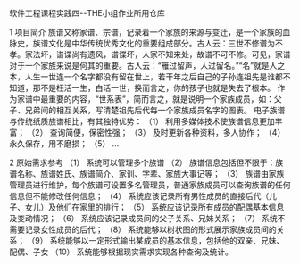 软件工程课程实践四--THE小组作业所用仓库


1	项目简介
族谱又称家谱、宗谱，记录着一个家族的来源与变迁，是一个家族的血脉史，族谱文化是中华传统优秀文化的重要组成部分。古人云：三世不修谱为不孝。家法坏，谱谍尚有遗风，谱谍坏，人家不知来处，故谱不可不修。可见，家谱对于一个家族来说是何其的重要。古人云：“雁过留声，人过留名。”“名”就是人之本，人生一世连一个名字都没有留在世上，若干年之后自己的子孙连祖先是谁都不知道，那不是枉活一生，白活一世，换而言之，你的孩子也就是失去了根本。
作为家谱中最重要的内容，“世系表”，简而言之，就是说明一个家族成员，如：父子、兄弟间的相互关系，写清楚祖先后代每一个家族成员名字的图表。
电子族谱与传统纸质族谱相比，有其独特优势：
（1）	利用多媒体技术使族谱信息更加丰富；
（2）	查询简便，保密性强；
（3）	及时更新各种资料，多人协作；
（4）	永久保存，用不磨损；
（5）	…

2	原始需求参考
（1）	系统可以管理多个族谱
（2）	族谱信息包括但不限于：族谱名称、族谱姓氏、族谱简介、家训、字辈、家族大事记等；
（3）	族谱由家族管理员进行维护，每个族谱可设置多名管理员，普通家族成员可以查询族谱的任何信息但不能修改任何信息；
（4）	系统应该记录所有男性成员的直接后代（儿子、女儿）及他们在家里的排行；
（5）	系统应该记录所有成员的配偶基本信息及变动情况；
（6）	系统应该记录成员间的父子关系、兄妹关系；
（7）	系统不需要记录女性成员的后代；
（8）	系统能够以树状图的形式展示家族成员间的关系；
（9）	系统能够以一定形式输出某成员的基本信息，包括他的双亲、兄妹、配偶、子女
（10）	系统能够根据现实需求实现各种查询及统计。

